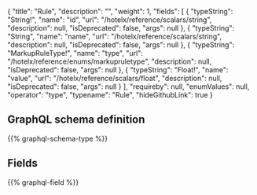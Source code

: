 {
  "title": "Rule",
  "description": "",
  "weight": 1,
  "fields": [
    {
      "typeString": "String!",
      "name": "id",
      "url": "/hotelx/reference/scalars/string",
      "description": null,
      "isDeprecated": false,
      "args": null
    },
    {
      "typeString": "String",
      "name": "name",
      "url": "/hotelx/reference/scalars/string",
      "description": null,
      "isDeprecated": false,
      "args": null
    },
    {
      "typeString": "MarkupRuleType!",
      "name": "type",
      "url": "/hotelx/reference/enums/markupruletype",
      "description": null,
      "isDeprecated": false,
      "args": null
    },
    {
      "typeString": "Float!",
      "name": "value",
      "url": "/hotelx/reference/scalars/float",
      "description": null,
      "isDeprecated": false,
      "args": null
    }
  ],
  "requireby": null,
  "enumValues": null,
  "operator": "type",
  "typename": "Rule",
  "hideGithubLink": true
}
## GraphQL schema definition

{{% graphql-schema-type %}}

## Fields

{{% graphql-field %}}
